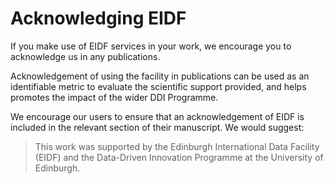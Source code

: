 # Acknowledging EIDF

If you make use of EIDF services in your work, we encourage you to acknowledge us in any publications.

Acknowledgement of using the facility in publications can be used as an identifiable metric
to evaluate the scientific support provided, and helps promotes the impact of the wider DDI Programme.

We encourage our users to ensure that an acknowledgement of EIDF is included in the relevant
section of their manuscript. We would suggest: 


> This work was supported by the Edinburgh International Data Facility (EIDF)
> and the Data-Driven Innovation Programme at the University of Edinburgh.

